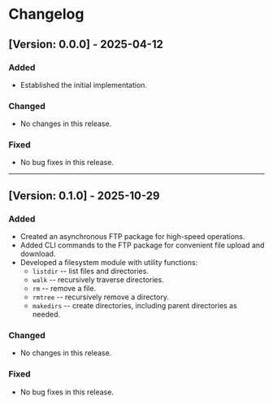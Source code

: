 # Changelog

## [Version: 0.0.0] - 2025-04-12

### Added

- Established the initial implementation.

### Changed

- No changes in this release.

### Fixed

- No bug fixes in this release.

---

## [Version: 0.1.0] - 2025-10-29

### Added

- Created an asynchronous FTP package for high-speed operations.
- Added CLI commands to the FTP package for convenient file upload and download.
- Developed a filesystem module with utility functions:
    * `listdir` -- list files and directories.
    * `walk` -- recursively traverse directories.
    * `rm` -- remove a file.
    * `rmtree` -- recursively remove a directory.
    * `makedirs` -- create directories, including parent directories as needed.

### Changed

- No changes in this release.

### Fixed

- No bug fixes in this release.

